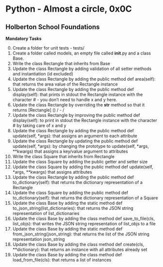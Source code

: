 # Python - Almost a circle, 0x0C
## Holberton School Foundations

**Mandatory Tasks**

0. Create a folder for unit tests - tests/
1. Create a folder called models, an empty file called __init__.py and a class Base.
2. Write the class Rectangle that inherits from Base
3. Update the class Rectangle by adding validation of all setter methods and instantiation (id excluded)
4. Update the class Rectangle by adding the public method def area(self): that returns the area value of the Rectangle instance
5. Update the class Rectangle by adding the public method def display(self): that prints in stdout the Rectangle instance with the character # - you don’t need to handle x and y here.
6. Update the class Rectangle by overriding the __str__ method so that it returns [Rectangle] (<id>) <x>/<y> - <width>/<height>
7. Update the class Rectangle by improving the public method def display(self): to print in stdout the Rectangle instance with the character # by taking care of x and y
8. Update the class Rectangle by adding the public method def update(self, *args): that assigns an argument to each attribute
9. Update the class Rectangle by updating the public method def update(self, *args): by changing the prototype to update(self, *args, **kwargs) that assigns a key/value argument to attributes
10. Write the class Square that inherits from Rectangle
11. Update the class Square by adding the public getter and setter size
12. Update the class Square by adding the public method def update(self, *args, **kwargs) that assigns attributes
13. Update the class Rectangle by adding the public method def to_dictionary(self): that returns the dictionary representation of a Rectangle
14. Update the class Square by adding the public method def to_dictionary(self): that returns the dictionary representation of a Square
15. Update the class Base by adding the static method def to_json_string(list_dictionaries): that returns the JSON string representation of list_dictionaries
16. Update the class Base by adding the class method def save_to_file(cls, list_objs): that writes the JSON string representation of list_objs to a file
17. Update the class Base by adding the static method def from_json_string(json_string): that returns the list of the JSON string representation json_string
18. Update the class Base by adding the class method def create(cls, **dictionary): that returns an instance with all attributes already set
19. Update the class Base by adding the class method def load_from_file(cls): that returns a list of instances